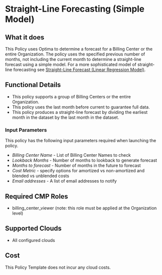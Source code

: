 # Straight-Line Forecasting (Simple Model)

## What it does

This Policy uses Optima to determine a forecast for a Billing Center or the entire Organization. The policy uses the specified previous number of months, not including the current month to determine a straight-line forecast using a simple model. For a more sophisticated model of straight-line forecasting see [Straight-Line Forecast (Linear Regression Model)](./cost/forecasting/straight_line_forecast/linear_regression/).

## Functional Details

- This policy supports a group of Billing Centers or the entire Organization.
- This policy uses the last month before current to guarantee full data.
- This policy produces a straight-line forecast by dividing the earliest month in the dataset by the last month in the dataset.

### Input Parameters

This policy has the following input parameters required when launching the policy.

- *Billing Center Name* - List of Billing Center Names to check
- *Lookback Months* - Number of months to lookback to generate forecast
- *Months to forecast* - Number of months in the future to forecast
- *Cost Metric* - specify options for amortized vs non-amortized and blended vs unblended costs
- *Email addresses* - A list of email addresses to notify

## Required CMP Roles

- billing_center_viewer (note: this role must be applied at the Organization level)

## Supported Clouds

- All configured clouds

## Cost

This Policy Template does not incur any cloud costs.
